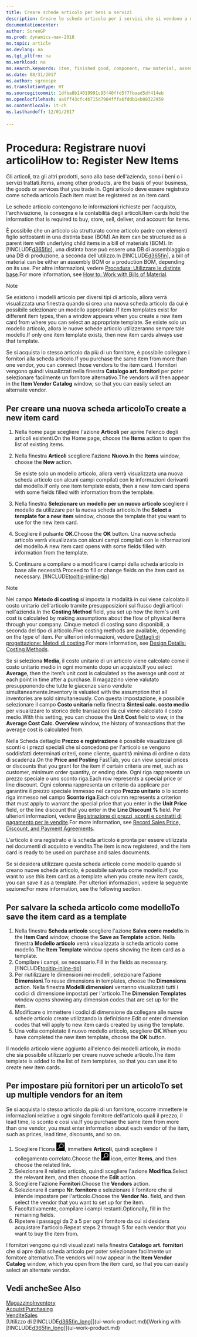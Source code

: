 ```yaml
---
title: Creare schede articolo per beni o servizi
description: Creare le schede articolo per i servizi che si vendono a ora e per i prodotti fisici, ad esempio articoli di assemblaggio, prodotti finiti, componenti o materie prime, che si vendono dal magazzino.
documentationcenter: 
author: SorenGP
ms.prod: dynamics-nav-2018
ms.topic: article
ms.devlang: na
ms.tgt_pltfrm: na
ms.workload: na
ms.search.keywords: item, finished good, component, raw material, assembly item
ms.date: 08/31/2017
ms.author: sgroespe
ms.translationtype: HT
ms.sourcegitcommit: 1dfba8b14019991c95f40ffd5f7fbaed5df414eb
ms.openlocfilehash: aa9ff43cfc4b715d7904fffa6fddb1eb08322959
ms.contentlocale: it-ch
ms.lasthandoff: 12/01/2017

---
```

# <a name="how-to-register-new-items"></a><span data-ttu-id="7687a-103">Procedura: Registrare nuovi articoli</span><span class="sxs-lookup"><span data-stu-id="7687a-103">How to: Register New Items</span></span>
<span data-ttu-id="7687a-104">Gli articoli, tra gli altri prodotti, sono alla base dell'azienda, sono i beni o i servizi trattati.</span><span class="sxs-lookup"><span data-stu-id="7687a-104">Items, among other products, are the basis of your business, the goods or services that you trade in.</span></span> <span data-ttu-id="7687a-105">Ogni articolo deve essere registrato come scheda articolo.</span><span class="sxs-lookup"><span data-stu-id="7687a-105">Each item must be registered as an item card.</span></span>

<span data-ttu-id="7687a-106">Le schede articolo contengono le informazioni richieste per l'acquisto, l'archiviazione, la consegna e la contabilità degli articoli.</span><span class="sxs-lookup"><span data-stu-id="7687a-106">Item cards hold the information that is required to buy, store, sell, deliver, and account for items.</span></span>

<span data-ttu-id="7687a-107">È possibile che un articolo sia strutturato come articolo padre con elementi figlio sottostanti in una distinta base (BOM).</span><span class="sxs-lookup"><span data-stu-id="7687a-107">An item can be structured as a parent item with underlying child items in a bill of materials (BOM).</span></span> <span data-ttu-id="7687a-108">In [!INCLUDE[d365fin](includes/d365fin_md.md)], una distinta base può essere una DB di assemblaggio o una DB di produzione, a seconda dell'utilizzo.</span><span class="sxs-lookup"><span data-stu-id="7687a-108">In [!INCLUDE[d365fin](includes/d365fin_md.md)], a bill of material can be either an assembly BOM or a production BOM, depending on its use.</span></span> <span data-ttu-id="7687a-109">Per altre informazioni, vedere [Procedura: Utilizzare le distinte base](inventory-how-work-BOMs.md).</span><span class="sxs-lookup"><span data-stu-id="7687a-109">For more information, see [How to: Work with Bills of Material](inventory-how-work-BOMs.md).</span></span>

> [!NOTE]  
>   <span data-ttu-id="7687a-110">Se esistono i modelli articolo per diversi tipi di articolo, allora verrà visualizzata una finestra quando si crea una nuova scheda articolo da cui è possibile selezionare un modello appropriato.</span><span class="sxs-lookup"><span data-stu-id="7687a-110">If item templates exist for different item types, then a window appears when you create a new item card from where you can select an appropriate template.</span></span> <span data-ttu-id="7687a-111">Se esiste solo un modello articolo, allora le nuove schede articolo utilizzeranno sempre tale modello.</span><span class="sxs-lookup"><span data-stu-id="7687a-111">If only one item template exists, then new item cards always use that template.</span></span>

<span data-ttu-id="7687a-112">Se si acquista lo stesso articolo da più di un fornitore, è possibile collegare i fornitori alla scheda articolo.</span><span class="sxs-lookup"><span data-stu-id="7687a-112">If you purchase the same item from more than one vendor, you can connect those vendors to the item card.</span></span> <span data-ttu-id="7687a-113">I fornitori vengono quindi visualizzati nella finestra **Catalogo art. fornitori** per poter selezionare facilmente un fornitore alternativo.</span><span class="sxs-lookup"><span data-stu-id="7687a-113">The vendors will then appear in the **Item Vendor Catalog** window, so that you can easily select an alternate vendor.</span></span>

## <a name="to-create-a-new-item-card"></a><span data-ttu-id="7687a-114">Per creare una nuova scheda articolo</span><span class="sxs-lookup"><span data-stu-id="7687a-114">To create a new item card</span></span>
1. <span data-ttu-id="7687a-115">Nella home page scegliere l'azione **Articoli** per aprire l'elenco degli articoli esistenti.</span><span class="sxs-lookup"><span data-stu-id="7687a-115">On the Home page, choose the **Items** action to open the list of existing items.</span></span>  
2. <span data-ttu-id="7687a-116">Nella finestra **Articoli** scegliere l'azione **Nuovo**.</span><span class="sxs-lookup"><span data-stu-id="7687a-116">In the **Items** window, choose the **New** action.</span></span>

    <span data-ttu-id="7687a-117">Se esiste solo un modello articolo, allora verrà visualizzata una nuova scheda articolo con alcuni campi compilati con le informazioni derivanti dal modello.</span><span class="sxs-lookup"><span data-stu-id="7687a-117">If only one item template exists, then a new item card opens with some fields filled with information from the template.</span></span>
3. <span data-ttu-id="7687a-118">Nella finestra **Selezionare un modello per un nuovo articolo** scegliere il modello da utilizzare per la nuova scheda articolo.</span><span class="sxs-lookup"><span data-stu-id="7687a-118">In the **Select a template for a new item** window, choose the template that you want to use for the new item card.</span></span>
4. <span data-ttu-id="7687a-119">Scegliere il pulsante **OK**.</span><span class="sxs-lookup"><span data-stu-id="7687a-119">Choose the **OK** button.</span></span> <span data-ttu-id="7687a-120">Una nuova scheda articolo verrà visualizzata con alcuni campi compilati con le informazioni del modello.</span><span class="sxs-lookup"><span data-stu-id="7687a-120">A new item card opens with some fields filled with information from the template.</span></span>
5. <span data-ttu-id="7687a-121">Continuare a compilare o a modificare i campi della scheda articolo in base alle necessità.</span><span class="sxs-lookup"><span data-stu-id="7687a-121">Proceed to fill or change fields on the item card as necessary.</span></span> [!INCLUDE[tooltip-inline-tip](includes/tooltip-inline-tip_md.md)]

> [!NOTE]
> <span data-ttu-id="7687a-122">Nel campo **Metodo di costing** si imposta la modalità in cui viene calcolato il costo unitario dell'articolo tramite presupposizioni sul flusso degli articoli nell'azienda.</span><span class="sxs-lookup"><span data-stu-id="7687a-122">In the **Costing Method** field, you set up how the item's unit cost is calculated by making assumptions about the flow of physical items through your company.</span></span> <span data-ttu-id="7687a-123">Cinque metodi di costing sono disponibili, a seconda del tipo di articolo.</span><span class="sxs-lookup"><span data-stu-id="7687a-123">Five costing methods are available, depending on the type of item.</span></span> <span data-ttu-id="7687a-124">Per ulteriori informazioni, vedere [Dettagli di progettazione: Metodi di costing](design-details-costing-methods.md).</span><span class="sxs-lookup"><span data-stu-id="7687a-124">For more information, see [Design Details: Costing Methods](design-details-costing-methods.md).</span></span>
>
> <span data-ttu-id="7687a-125">Se si seleziona **Media**, il costo unitario di un articolo viene calcolato come il costo unitario medio in ogni momento dopo un acquisto.</span><span class="sxs-lookup"><span data-stu-id="7687a-125">If you select **Average**, then the item’s unit cost is calculated as the average unit cost at each point in time after a purchase.</span></span> <span data-ttu-id="7687a-126">Il magazzino viene valutato presupponendo che tutte le giacenze siano vendute simultaneamente.</span><span class="sxs-lookup"><span data-stu-id="7687a-126">Inventory is valuated with the assumption that all inventories are sold simultaneously.</span></span> <span data-ttu-id="7687a-127">Con questa impostazione, è possibile selezionare il campo **Costo unitario** nella finestra **Sintesi calc. costo medio** per visualizzare lo storico delle transazioni da cui viene calcolato il costo medio.</span><span class="sxs-lookup"><span data-stu-id="7687a-127">With this setting, you can choose the **Unit Cost** field to view, in the **Average Cost Calc. Overview** window, the history of transactions that the average cost is calculated from.</span></span>

<span data-ttu-id="7687a-128">Nella Scheda dettaglio **Prezzo e registrazione** è possibile visualizzare gli sconti o i prezzi speciali che si concedono per l'articolo se vengono soddisfatti determinati criteri, come cliente, quantità minima di ordine o data di scadenza.</span><span class="sxs-lookup"><span data-stu-id="7687a-128">On the **Price and Posting** FastTab, you can view special prices or discounts that you grant for the item if certain criteria are met, such as customer, minimum order quantity, or ending date.</span></span> <span data-ttu-id="7687a-129">Ogni riga rappresenta un prezzo speciale o uno sconto riga.</span><span class="sxs-lookup"><span data-stu-id="7687a-129">Each row represents a special price or line discount.</span></span> <span data-ttu-id="7687a-130">Ogni colonna rappresenta un criterio da applicare per garantire il prezzo speciale immesso nel campo **Prezzo unitario** o lo sconto riga immesso nel campo **Sconto riga**.</span><span class="sxs-lookup"><span data-stu-id="7687a-130">Each column represents a criterion that must apply to warrant the special price that you enter in the **Unit Price** field, or the line discount that you enter in the **Line Discount %** field.</span></span> <span data-ttu-id="7687a-131">Per ulteriori informazioni, vedere [Registrazione di prezzi, sconti e contratti di pagamento per le vendite](sales-how-record-sales-price-discount-payment-agreements.md).</span><span class="sxs-lookup"><span data-stu-id="7687a-131">For more information, see [Record Sales Price, Discount, and Payment Agreements](sales-how-record-sales-price-discount-payment-agreements.md).</span></span>

<span data-ttu-id="7687a-132">L'articolo è ora registrato e la scheda articolo è pronta per essere utilizzata nei documenti di acquisto e vendita.</span><span class="sxs-lookup"><span data-stu-id="7687a-132">The item is now registered, and the item card is ready to be used on purchase and sales documents.</span></span>

<span data-ttu-id="7687a-133">Se si desidera utilizzare questa scheda articolo come modello quando si creano nuove schede articolo, è possibile salvarla come modello.</span><span class="sxs-lookup"><span data-stu-id="7687a-133">If you want to use this item card as a template when you create new item cards, you can save it as a template.</span></span> <span data-ttu-id="7687a-134">Per ulteriori informazioni, vedere la seguente sezione:</span><span class="sxs-lookup"><span data-stu-id="7687a-134">For more information, see the following section.</span></span>

## <a name="to-save-the-item-card-as-a-template"></a><span data-ttu-id="7687a-135">Per salvare la scheda articolo come modello</span><span class="sxs-lookup"><span data-stu-id="7687a-135">To save the item card as a template</span></span>
1. <span data-ttu-id="7687a-136">Nella finestra **Scheda articolo** scegliere l'azione **Salva come modello**.</span><span class="sxs-lookup"><span data-stu-id="7687a-136">In the **Item Card** window, choose the **Save as Template** action.</span></span> <span data-ttu-id="7687a-137">Nella finestra **Modello articolo** verrà visualizzata la scheda articolo come modello.</span><span class="sxs-lookup"><span data-stu-id="7687a-137">The **Item Template** window opens showing the item card as a template.</span></span>
2. <span data-ttu-id="7687a-138">Compilare i campi, se necessario.</span><span class="sxs-lookup"><span data-stu-id="7687a-138">Fill in the fields as necessary.</span></span> [!INCLUDE[tooltip-inline-tip](includes/tooltip-inline-tip_md.md)]
3. <span data-ttu-id="7687a-139">Per riutilizzare le dimensioni nei modelli, selezionare l'azione **Dimensioni**.</span><span class="sxs-lookup"><span data-stu-id="7687a-139">To reuse dimensions in templates, choose the **Dimensions** action.</span></span> <span data-ttu-id="7687a-140">Nella finestra **Modelli dimensioni** verranno visualizzati tutti i codici di dimensione impostati per l'articolo.</span><span class="sxs-lookup"><span data-stu-id="7687a-140">The **Dimension Templates** window opens showing any dimension codes that are set up for the item.</span></span>
4. <span data-ttu-id="7687a-141">Modificare o immettere i codici di dimensione da collegare alle nuove schede articolo create utilizzando la definizione.</span><span class="sxs-lookup"><span data-stu-id="7687a-141">Edit or enter dimension codes that will apply to new item cards created by using the template.</span></span>
5. <span data-ttu-id="7687a-142">Una volta completato il nuovo modello articolo, scegliere **OK**.</span><span class="sxs-lookup"><span data-stu-id="7687a-142">When you have completed the new item template, choose the **OK** button.</span></span>

<span data-ttu-id="7687a-143">Il modello articolo viene aggiunto all'elenco dei modelli articolo, in modo che sia possibile utilizzarlo per creare nuove schede articolo.</span><span class="sxs-lookup"><span data-stu-id="7687a-143">The item template is added to the list of item templates, so that you can use it to create new item cards.</span></span>

## <a name="to-set-up-multiple-vendors-for-an-item"></a><span data-ttu-id="7687a-144">Per impostare più fornitori per un articolo</span><span class="sxs-lookup"><span data-stu-id="7687a-144">To set up multiple vendors for an item</span></span>  
<span data-ttu-id="7687a-145">Se si acquista lo stesso articolo da più di un fornitore, occorre immettere le informazioni relative a ogni singolo fornitore dell'articolo quali il prezzo, il lead time, lo sconto e così via.</span><span class="sxs-lookup"><span data-stu-id="7687a-145">If you purchase the same item from more than one vendor, you must enter information about each vendor of the item, such as prices, lead time, discounts, and so on.</span></span>  

1.  <span data-ttu-id="7687a-146">Scegliere l'icona ![Cerca pagina o report](media/ui-search/search_small.png "icona Cerca pagina o report"), immettere **Articoli**, quindi scegliere il collegamento correlato.</span><span class="sxs-lookup"><span data-stu-id="7687a-146">Choose the ![Search for Page or Report](media/ui-search/search_small.png "Search for Page or Report icon") icon, enter **Items**, and then choose the related link.</span></span>  
2.  <span data-ttu-id="7687a-147">Selezionare il relativo articolo, quindi scegliere l'azione **Modifica**.</span><span class="sxs-lookup"><span data-stu-id="7687a-147">Select the relevant item, and then choose the **Edit** action.</span></span>  
3.  <span data-ttu-id="7687a-148">Scegliere l'azione **Fornitori**.</span><span class="sxs-lookup"><span data-stu-id="7687a-148">Choose the **Vendors** action.</span></span>  
4.  <span data-ttu-id="7687a-149">Selezionare il campo **Nr. fornitore** e selezionare il fornitore che si intende impostare per l'articolo.</span><span class="sxs-lookup"><span data-stu-id="7687a-149">Choose the **Vendor No.** field, and then select the vendor that you want to set up for the item.</span></span>  
5.  <span data-ttu-id="7687a-150">Facoltativamente, compilare i campi restanti.</span><span class="sxs-lookup"><span data-stu-id="7687a-150">Optionally, fill in the remaining fields.</span></span>  
6.  <span data-ttu-id="7687a-151">Ripetere i passaggi da 2 a 5 per ogni fornitore da cui si desidera acquistare l'articolo.</span><span class="sxs-lookup"><span data-stu-id="7687a-151">Repeat steps 2 through 5 for each vendor that you want to buy the item from.</span></span>

<span data-ttu-id="7687a-152">I fornitori vengono quindi visualizzati nella finestra **Catalogo art. fornitori** che si apre dalla scheda articolo per poter selezionare facilmente un fornitore alternativo.</span><span class="sxs-lookup"><span data-stu-id="7687a-152">The vendors will now appear in the **Item Vendor Catalog** window, which you open from the item card, so that you can easily select an alternate vendor.</span></span>

## <a name="see-also"></a><span data-ttu-id="7687a-153">Vedi anche</span><span class="sxs-lookup"><span data-stu-id="7687a-153">See Also</span></span>
  [<span data-ttu-id="7687a-154">Magazzino</span><span class="sxs-lookup"><span data-stu-id="7687a-154">Inventory</span></span>](inventory-manage-inventory.md)  
  [<span data-ttu-id="7687a-155">Acquisti</span><span class="sxs-lookup"><span data-stu-id="7687a-155">Purchasing</span></span>](purchasing-manage-purchasing.md)  
  [<span data-ttu-id="7687a-156">Vendite</span><span class="sxs-lookup"><span data-stu-id="7687a-156">Sales</span></span>](sales-manage-sales.md)  
  <span data-ttu-id="7687a-157">[Utilizzo di [!INCLUDE[d365fin_long](includes/d365fin_long_md.md)]](ui-work-product.md)</span><span class="sxs-lookup"><span data-stu-id="7687a-157">[Working with [!INCLUDE[d365fin_long](includes/d365fin_long_md.md)]](ui-work-product.md)</span></span>

##

